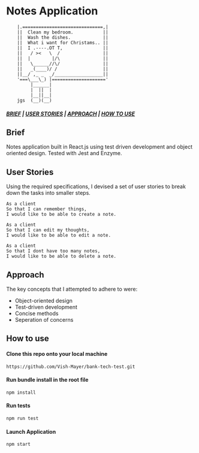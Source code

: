 # Notes Application 
```
    |.==============================,|
    ||  Clean my bedroom.           ||
    ||  Wash the dishes.            ||
    ||  What i want for Christams.. ||
    ||  I .----.OT T,               ||
    ||   / ><   \  /                ||
    ||  |        |/\                ||
    ||   \______//\/                ||
    ||   _(____)/ /                 ||
    ||__/ ,_ _  _/__________________||
    '===\___\_) |===================='
         |______|
         |  ||  |
         |__||__|
    jgs  (__)(__)
```
##### [*BRIEF*](#Brief) | [*USER STORIES*](#User-Stories) | [*APPROACH*](#Approach) | [*HOW TO USE*](#How-To-Use ) 

## Brief

Notes application built in React.js using test driven development and object oriented design. Tested with Jest and Enzyme.    

## User Stories

 Using the required specifications, I devised a set of user stories to break down the tasks into smaller steps.

    As a client
    So that I can remember things,
    I would like to be able to create a note.

    As a client
    So that I can edit my thoughts,
    I would like to be able to edit a note.

    As a client
    So that I dont have too many notes,
    I would like to be able to delete a note.

## Approach
    
The key concepts that I attempted to adhere to were:

* Object-oriented design
* Test-driven development
* Concise methods
* Seperation of concerns

## How to use
#### Clone this repo onto your local machine
    https://github.com/Vish-Mayer/bank-tech-test.git
#### Run bundle install in the root file
    npm install
#### Run tests
    npm run test
#### Launch Application
    npm start
